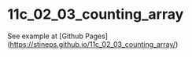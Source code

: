 # 11c_02_03_counting_array
See example at [Github Pages] (https://stineps.github.io/11c_02_03_counting_array/)
